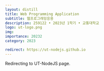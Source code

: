 ```yaml
---
layout: distill
title: Web Programming Application
subtitle: 웹프로그래밍응용
description: 259122 • 2023년 1학기 • 교통대학교
logo: ut-logo.png
img:
importance: 20232
category: 2023

redirect: https://ut-nodejs.github.io
---
```


Redirecting to UT-NodeJS page.
